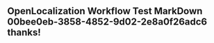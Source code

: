<properties
ms.topic="hero-topic"
ms.test1="hero-topic"
ms.test2="test"/>

## OpenLocalization Workflow Test MarkDown 00bee0eb-3858-4852-9d02-2e8a0f26adc6 thanks!

